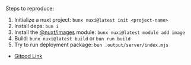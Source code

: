 Steps to reproduce:

1. Initialize a nuxt project: `bunx nuxi@latest init <project-name>`
2. Install deps: `bun i`
3. Install the [@nuxt/images]() module: `bunx nuxi@latest module add image`
4. Build: `bunx nuxi@latest build` or `bun run build`
5. Try to run deployment package: `bun .output/server/index.mjs`


* [Gitpod Link](gitpod.io/#https://github.com/jfelsinger/nuxt-image-bun-reproduction)

